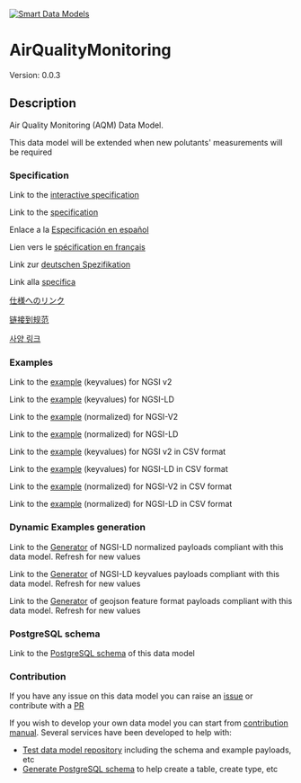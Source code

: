 [![Smart Data Models](https://smartdatamodels.org/wp-content/uploads/2022/01/SmartDataModels_logo.png "Logo")](https://smartdatamodels.org)
# AirQualityMonitoring
Version: 0.0.3

## Description 

Air Quality Monitoring (AQM) Data Model.

This data model will be extended when new polutants' measurements will be required
### Specification

Link to the [interactive specification](https://swagger.lab.fiware.org/?url=https://smart-data-models.github.io/dataModel.Environment/AirQualityMonitoring/swagger.yaml)

Link to the [specification](https://github.com/smart-data-models/dataModel.Environment/blob/master/AirQualityMonitoring/doc/spec.md)

Enlace a la [Especificación en español](https://github.com/smart-data-models/dataModel.Environment/blob/master/AirQualityMonitoring/doc/spec_ES.md)

Lien vers le [spécification en français](https://github.com/smart-data-models/dataModel.Environment/blob/master/AirQualityMonitoring/doc/spec_FR.md)

Link zur [deutschen Spezifikation](https://github.com/smart-data-models/dataModel.Environment/blob/master/AirQualityMonitoring/doc/spec_DE.md)

Link alla [specifica](https://github.com/smart-data-models/dataModel.Environment/blob/master/AirQualityMonitoring/doc/spec_IT.md)

[仕様へのリンク](https://github.com/smart-data-models/dataModel.Environment/blob/master/AirQualityMonitoring/doc/spec_JA.md)

[链接到规范](https://github.com/smart-data-models/dataModel.Environment/blob/master/AirQualityMonitoring/doc/spec_ZH.md)

[사양 링크](https://github.com/smart-data-models/dataModel.Environment/blob/master/AirQualityMonitoring/doc/spec_KO.md)
### Examples

Link to the [example](https://smart-data-models.github.io/dataModel.Environment/AirQualityMonitoring/examples/example.json) (keyvalues) for NGSI v2

Link to the [example](https://smart-data-models.github.io/dataModel.Environment/AirQualityMonitoring/examples/example.jsonld) (keyvalues) for NGSI-LD

Link to the [example](https://smart-data-models.github.io/dataModel.Environment/AirQualityMonitoring/examples/example-normalized.json) (normalized) for NGSI-V2

Link to the [example](https://smart-data-models.github.io/dataModel.Environment/AirQualityMonitoring/examples/example-normalized.jsonld) (normalized) for NGSI-LD

Link to the [example](https://github.com/smart-data-models/dataModel.Environment/blob/master/AirQualityMonitoring/examples/example.json.csv) (keyvalues) for NGSI v2 in CSV format

Link to the [example](https://github.com/smart-data-models/dataModel.Environment/blob/master/AirQualityMonitoring/examples/example.jsonld.csv) (keyvalues) for NGSI-LD in CSV format

Link to the [example](https://github.com/smart-data-models/dataModel.Environment/blob/master/AirQualityMonitoring/examples/example-normalized.json.csv) (normalized) for NGSI-V2 in CSV format

Link to the [example](https://github.com/smart-data-models/dataModel.Environment/blob/master/AirQualityMonitoring/examples/example-normalized.jsonld.csv) (normalized) for NGSI-LD in CSV format
### Dynamic Examples generation

Link to the [Generator](https://smartdatamodels.org/extra/ngsi-ld_generator.php?schemaUrl=https://raw.githubusercontent.com/smart-data-models/dataModel.Environment/master/AirQualityMonitoring/schema.json&email=info@smartdatamodels.org) of NGSI-LD normalized payloads compliant with this data model. Refresh for new values

Link to the [Generator](https://smartdatamodels.org/extra/ngsi-ld_generator_keyvalues.php?schemaUrl=https://raw.githubusercontent.com/smart-data-models/dataModel.Environment/master/AirQualityMonitoring/schema.json&email=info@smartdatamodels.org) of NGSI-LD keyvalues payloads compliant with this data model. Refresh for new values

Link to the [Generator](https://smartdatamodels.org/extra/geojson_features_generator.php?schemaUrl=https://raw.githubusercontent.com/smart-data-models/dataModel.Environment/master/AirQualityMonitoring/schema.json&email=info@smartdatamodels.org) of geojson feature format payloads compliant with this data model. Refresh for new values
### PostgreSQL schema

Link to the [PostgreSQL schema](https://github.com/smart-data-models/dataModel.Environment/blob/master/AirQualityMonitoring/schema.sql) of this data model
### Contribution

 If you have any issue on this data model you can raise an [issue](https://github.com/smart-data-models/dataModel.Environment/issues)  or contribute with a [PR](https://github.com/smart-data-models/dataModel.Environment/pulls)

 If you wish to develop your own data model you can start from [contribution manual](https://bit.ly/contribution_manual). Several services have been developed to help with: 
 - [Test data model repository](https://smartdatamodels.org/index.php/data-models-contribution-api/) including the schema and example payloads, etc
 - [Generate PostgreSQL schema](https://smartdatamodels.org/index.php/sql-service/) to help create a table, create type, etc